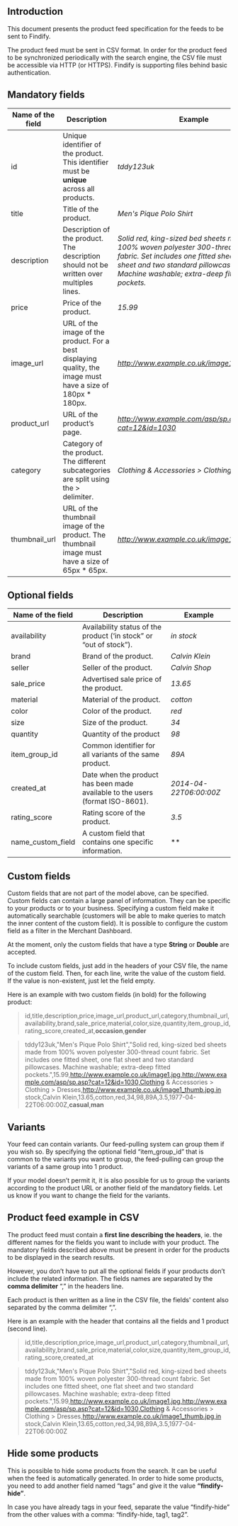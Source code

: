 ## Introduction

This document presents the product feed specification for the feeds to be sent to Findify.

The product feed must be sent in CSV format. In order for the product feed to be synchronized periodically with the search engine, the CSV file must be accessible via HTTP (or HTTPS). Findify is supporting files behind basic authentication.

## Mandatory fields

|Name of the field|Description|Example
|-----------------|-----------|------|
|id               |Unique identifier of the product. This identifier must be **unique** across all products.|*tddy123uk*|
|title            |Title of the product.|*Men's Pique Polo Shirt*|
|description      |Description of the product. The description should not be written over multiples lines.|*Solid red, king-sized bed sheets made from 100% woven polyester 300-thread count fabric. Set includes one fitted sheet, one flat sheet and two standard pillowcases. Machine washable; extra-deep fitted pockets.*|
|price            |Price of the product.|*15.99*|
|image_url        |URL of the image of the product. For a best displaying quality, the image must have a size of 180px * 180px.|*http://www.example.co.uk/image1.jpg*|
|product_url      |URL of the product’s page.|*http://www.example.com/asp/sp.asp?cat=12&id=1030*|
|category          |Category of the product. The different subcategories are split using the > delimiter.|*Clothing & Accessories > Clothing > Dresses*|
|thumbnail_url    |URL of the thumbnail image of the product. The thumbnail image must have a size of 65px * 65px.|*http://www.example.co.uk/image1_thumb.jpg*|


## Optional fields

|Name of the field|Description|Example
|-----------------|-----------|------|
|availability     |Availability status of the product (‘in stock” or “out of stock”).|*in stock*|
|brand            |Brand of the product.|*Calvin Klein*|
|seller           |Seller of the product.|*Calvin Shop*|
|sale_price       |Advertised sale price of the product.|*13.65*|
|material         |Material of the product.|*cotton*|
|color            |Color of the product.|*red*|
|size             |Size of the product.|*34*|
|quantity         |Quantity of the product|*98*|
|item_group_id    |Common identifier for all variants of the same product.|*89A*|
|created_at       |Date when the product has been made available to the users (format ISO-8601).|*2014-04-22T06:00:00Z*|
|rating_score     |Rating score of the product.|*3.5*|
|name_custom_field|A custom field that contains one specific information.|**|

## Custom fields

Custom fields that are not part of the model above, can be specified. Custom fields can contain a large panel of information. They can be specific to your products or to your business. Specifying a custom field make it automatically searchable (customers will be able to make queries to match the inner content of the custom field). It is possible to configure the custom field as a filter in the Merchant Dashboard.

At the moment, only the custom fields that have a type **String** or **Double** are accepted. 

To include custom fields, just add in the headers of your CSV file, the name of the custom field. Then, for each line, write the value of the custom field. If the value is non-existent, just let the field empty.

Here is an example with two custom fields (in bold) for the following product:

>id,title,description,price,image_url,product_url,category,thumbnail_url,availability,brand,sale_price,material,color,size,quantity,item_group_id,rating_score,created_at,**occasion**,**gender**

>tddy123uk,"Men's Pique Polo Shirt","Solid red, king-sized bed sheets made from 100% woven polyester 300-thread count fabric. Set includes one fitted sheet, one flat sheet and two standard pillowcases. Machine washable; extra-deep fitted pockets.",15.99,http://www.example.co.uk/image1.jpg,http://www.example.com/asp/sp.asp?cat=12&id=1030,Clothing & Accessories > Clothing > Dresses,http://www.example.co.uk/image1_thumb.jpg,in stock,Calvin Klein,13.65,cotton,red,34,98,89A,3.5,1977-04-22T06:00:00Z,**casual**,**man**

## Variants

Your feed can contain variants. Our feed-pulling system can group them if you wish so. By specifying the optional field “item_group_id” that is common to the variants you want to group, the feed-pulling can group the variants of a same group into 1 product.

If your model doesn’t permit it, it is also possible for us to group the variants according to the product URL or another field of the mandatory fields. Let us know if you want to change the field for the variants.

## Product feed example in CSV

The product feed must contain a **first line describing the headers**, ie. the different names for the fields you want to include with your product. The mandatory fields described above must be present in order for the products to be displayed in the search results. 

However, you don’t have to put all the optional fields if your products don’t include the related information. The fields names are separated by the **comma delimiter** “,” in the headers line.

Each product is then written as a line in the CSV file, the fields' content also separated by the comma delimiter “,”.

Here is an example with the header that contains all the fields and 1 product (second line).

>id,title,description,price,image_url,product_url,category,thumbnail_url,availability,brand,sale_price,material,color,size,quantity,item_group_id,rating_score,created_at

>tddy123uk,"Men's Pique Polo Shirt","Solid red, king-sized bed sheets made from 100% woven polyester 300-thread count fabric. Set includes one fitted sheet, one flat sheet and two standard pillowcases. Machine washable; extra-deep fitted pockets.",15.99,http://www.example.co.uk/image1.jpg,http://www.example.com/asp/sp.asp?cat=12&id=1030,Clothing & Accessories > Clothing > Dresses,http://www.example.co.uk/image1_thumb.jpg,in stock,Calvin Klein,13.65,cotton,red,34,98,89A,3.5,1977-04-22T06:00:00Z

## Hide some products

This is possible to hide some products from the search. It can be useful when the feed is automatically generated. In order to hide some products, you need to add another field named “tags” and give it the value **“findify-hide”**. 

In case you have already tags in your feed, separate the value “findify-hide” from the other values with a comma: “findify-hide, tag1, tag2”.
